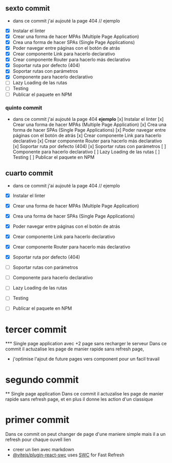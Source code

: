 ## sexto commit
* dans ce commit j'ai aujouté la page 404
// ejemplo
- [x] Instalar el linter
- [x] Crear una forma de hacer MPAs (Multiple Page Application)
- [x] Crea una forma de hacer SPAs (Single Page Applications)
- [x] Poder navegar entre páginas con el botón de atrás
- [x] Crear componente Link para hacerlo declarativo
- [x] Crear componente Router para hacerlo más declarativo
- [x] Soportar ruta por defecto (404)
- [x] Soportar rutas con parámetros
- [x] Componente <Route /> para hacerlo declarativo
- [ ] Lazy Loading de las rutas
- [ ] Testing
- [ ] Publicar el paquete en NPM

### quinto commit
* dans ce commit j'ai aujouté la page 404
**ejemplo**
[x] Instalar el linter
[x] Crear una forma de hacer MPAs (Multiple Page Application)
[x] Crea una forma de hacer SPAs (Single Page Applications)
[x] Poder navegar entre páginas con el botón de atrás
[x] Crear componente Link para hacerlo declarativo
[x] Crear componente Router para hacerlo más declarativo
[x] Soportar ruta por defecto (404)
[x] Soportar rutas con parámetros
[ ] Componente <Route /> para hacerlo declarativo
[ ] Lazy Loading de las rutas
[ ] Testing
[ ] Publicar el paquete en NPM

## cuarto commit
* dans ce commit j'ai aujouté la page 404
// ejemplo
- [x] Instalar el linter
- [x] Crear una forma de hacer MPAs (Multiple Page Application)
- [x] Crea una forma de hacer SPAs (Single Page Applications)
- [x] Poder navegar entre páginas con el botón de atrás
- [x] Crear componente Link para hacerlo declarativo
- [x] Crear componente Router para hacerlo más declarativo
- [x] Soportar ruta por defecto (404)
- [ ] Soportar rutas con parámetros
- [ ] Componente <Route /> para hacerlo declarativo
- [ ] Lazy Loading de las rutas
- [ ] Testing
- [ ] Publicar el paquete en NPM


# tercer commit
*** Single page application avec +2 page sans recharger le serveur
Dans ce commit il actuzalise les page de manier rapide sans refresh page,
+ j'optimise l'ajout de future pages vers component pour un facil travail

# segundo commit
** Single page application
Dans ce commit il actuzalise les page de manier rapide sans refresh page, et en plus il donne les action d'un <a> classique

# primer commit

Dans ce commit on peut changer de page d'une maniere simple mais il a un refresh pour chaque ouvell lien

- creer un lien avec markdown
- [@vitejs/plugin-react-swc](https://github.com/vitejs/vite-plugin-react-swc) uses [SWC](https://swc.rs/) for Fast Refresh

